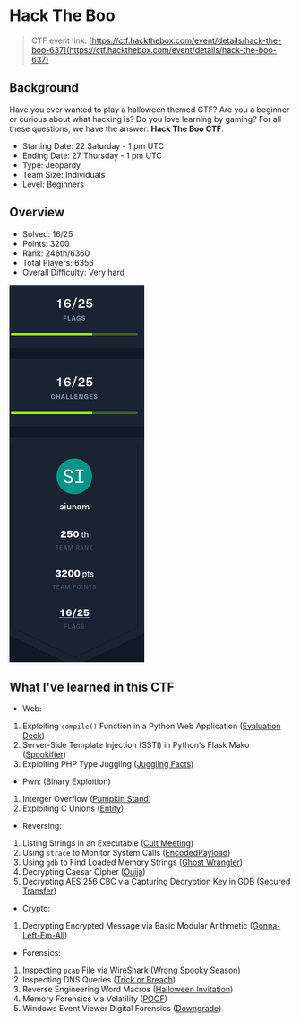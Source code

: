 # Hack The Boo

> CTF event link: [https://ctf.hackthebox.com/event/details/hack-the-boo-637](https://ctf.hackthebox.com/event/details/hack-the-boo-637)

## Background

Have you ever wanted to play a halloween themed CTF?
Are you a beginner or curious about what hacking is?
Do you love learning by gaming?
For all these questions, we have the answer: **Hack The Boo CTF**.

- Starting Date: 22 Saturday - 1 pm UTC
- Ending Date: 27 Thursday - 1 pm UTC
- Type: Jeopardy
- Team Size: Individuals
- Level: Beginners

## Overview

- Solved: 16/25
- Points: 3200
- Rank: 246th/6360
- Total Players: 6356
- Overall Difficulty: Very hard

![](https://github.com/siunam321/CTF-Writeups/blob/main/HackTheBoo/result.png)

## What I've learned in this CTF

- Web:
1. Exploiting `compile()` Function in a Python Web Application ([Evaluation Deck](https://github.com/siunam321/CTF-Writeups/blob/main/HackTheBoo/Web/Evaluation-Deck/README.md))
2. Server-Side Template Injection (SSTI) in Python's Flask Mako ([Spookifier](https://github.com/siunam321/CTF-Writeups/blob/main/HackTheBoo/Web/Spookifier/README.md))
3. Exploiting PHP Type Juggling ([Juggling Facts](https://github.com/siunam321/CTF-Writeups/blob/main/HackTheBoo/Web/Juggling-Facts/README.md))

- Pwn: (Binary Exploition)
1. Interger Overflow ([Pumpkin Stand](https://github.com/siunam321/CTF-Writeups/blob/main/HackTheBoo/Pwn/Pumpkin-Stand/README.md))
2. Exploiting C Unions ([Entity](https://github.com/siunam321/CTF-Writeups/blob/main/HackTheBoo/Pwn/Entity/README.md))

- Reversing:
1. Listing Strings in an Executable ([Cult Meeting](https://github.com/siunam321/CTF-Writeups/blob/main/HackTheBoo/Reversing/Cult-Meeting/README.md))
2. Using `strace` to Monitor System Calls ([EncodedPayload](https://github.com/siunam321/CTF-Writeups/blob/main/HackTheBoo/Reversing/EncodedPayload/README.md))
3. Using `gdb` to Find Loaded Memory Strings ([Ghost Wrangler](https://github.com/siunam321/CTF-Writeups/blob/main/HackTheBoo/Reversing/Ghost-Wrangler/README.md))
4. Decrypting Caesar Cipher ([Ouija](https://github.com/siunam321/CTF-Writeups/blob/main/HackTheBoo/Reversing/Ouija/README.md))
5. Decrypting AES 256 CBC via Capturing Decryption Key in GDB ([Secured Transfer](https://github.com/siunam321/CTF-Writeups/blob/main/HackTheBoo/Reversing/Secured-Transfer/README.md))

- Crypto:
1. Decrypting Encrypted Message via Basic Modular Arithmetic ([Gonna-Left-Em-All](https://github.com/siunam321/CTF-Writeups/blob/main/HackTheBoo/Crypto/Gonna-Left-Em-All/README.md))

- Forensics:
1. Inspecting `pcap` File via WireShark ([Wrong Spooky Season](https://github.com/siunam321/CTF-Writeups/blob/main/HackTheBoo/Forensics/Wrong-Spooky-Season/README.md))
2. Inspecting DNS Queries ([Trick or Breach](https://github.com/siunam321/CTF-Writeups/blob/main/HackTheBoo/Forensics/Trick-or-Breach/README.md))
3. Reverse Engineering Word Macros ([Halloween Invitation](https://github.com/siunam321/CTF-Writeups/blob/main/HackTheBoo/Forensics/Halloween-Invitation/README.md))
4. Memory Forensics via Volatility ([POOF](https://github.com/siunam321/CTF-Writeups/blob/main/HackTheBoo/Forensics/POOF/README.md))
5. Windows Event Viewer Digital Forensics ([Downgrade](https://github.com/siunam321/CTF-Writeups/blob/main/HackTheBoo/Forensics/Downgrade/README.md))